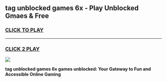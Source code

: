 
## tag unblocked games 6x - Play Unblocked Gmaes & Free
<h3>
<a href="https://news.freeplayer.one?title=tag_unblocked_games_6x&ref=16F">CLICK TO PLAY</a></h3>
<hr>

<h3>
<a href="https://news.freeplayer.one?title=tag_unblocked_games_6x&ref=16F">CLICK 2 PLAY</a>
  
</h3>

<a href="https://news.freeplayer.one?title=tag_unblocked_games_6x&ref=16F/"><img src="https://clearcache.store/games.png"></a>


**tag unblocked games 6x games unblocked: Your Gateway to Fun and Accessible Online Gaming**
